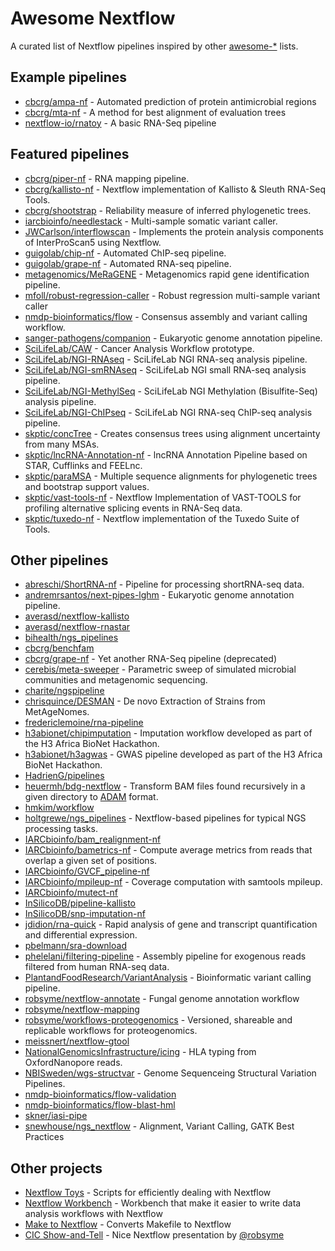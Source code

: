 Awesome Nextflow
=================

A curated list of Nextflow pipelines inspired by other [awesome-*](https://github.com/bayandin/awesome-awesomeness) lists.

Example pipelines
-------------------
* [cbcrg/ampa-nf](https://github.com/cbcrg/ampa-nf) - Automated prediction of protein antimicrobial regions
* [cbcrg/mta-nf](https://github.com/cbcrg/mta-nf) - A method for best alignment of evaluation trees
* [nextflow-io/rnatoy](https://github.com/nextflow-io/rnatoy) - A basic RNA-Seq pipeline

Featured pipelines
-------------------
* [cbcrg/piper-nf](https://github.com/cbcrg/piper-nf) - RNA mapping pipeline.
* [cbcrg/kallisto-nf](https://github.com/cbcrg/kallisto-nf) - Nextflow implementation of Kallisto & Sleuth RNA-Seq Tools.
* [cbcrg/shootstrap](https://github.com/cbcrg/shootstrap) - Reliability measure of inferred phylogenetic trees.
* [iarcbioinfo/needlestack](https://github.com/IARCbioinfo/needlestack) - Multi-sample somatic variant caller.
* [JWCarlson/interflowscan](https://bitbucket.org/JWCarlson/interflowscan) - Implements the protein analysis components of InterProScan5 using Nextflow.
* [guigolab/chip-nf](https://github.com/guigolab/chip-nf) - Automated ChIP-seq pipeline.
* [guigolab/grape-nf](https://github.com/guigolab/grape-nf) - Automated RNA-seq pipeline.
* [metagenomics/MeRaGENE](https://github.com/metagenomics/MeRaGENE) - Metagenomics rapid gene identification pipeline.
* [mfoll/robust-regression-caller](https://github.com/mfoll/robust-regression-caller) - Robust regression multi-sample variant caller
* [nmdp-bioinformatics/flow](https://github.com/nmdp-bioinformatics/flow) - Consensus assembly and variant calling workflow.
* [sanger-pathogens/companion](https://github.com/sanger-pathogens/companion) - Eukaryotic genome annotation pipeline.
* [SciLifeLab/CAW](https://github.com/SciLifeLab/CAW) - Cancer Analysis Workflow prototype.
* [SciLifeLab/NGI-RNAseq](https://github.com/SciLifeLab/NGI-RNAseq) - SciLifeLab NGI RNA-seq analysis pipeline.
* [SciLifeLab/NGI-smRNAseq](https://github.com/SciLifeLab/NGI-smRNAseq) - SciLifeLab NGI small RNA-seq analysis pipeline.
* [SciLifeLab/NGI-MethylSeq](https://github.com/SciLifeLab/NGI-MethylSeq) - SciLifeLab NGI Methylation (Bisulfite-Seq) analysis pipeline.
* [SciLifeLab/NGI-ChIPseq](https://github.com/SciLifeLab/NGI-ChIPseq) - SciLifeLab NGI RNA-seq ChIP-seq analysis pipeline.
* [skptic/concTree](https://github.com/skptic/concTree) - Creates consensus trees using alignment uncertainty from many MSAs.
* [skptic/lncRNA-Annotation-nf](https://github.com/skptic/lncRNA-Annotation-nf) - lncRNA Annotation Pipeline based on STAR, Cufflinks and FEELnc.
* [skptic/paraMSA](https://github.com/skptic/paraMSA/) - Multiple sequence alignments for phylogenetic trees and bootstrap support values.
* [skptic/vast-tools-nf](https://github.com/skptic/vast-tools-nf) - Nextflow Implementation of VAST-TOOLS for profiling alternative splicing events in RNA-Seq data.
* [skptic/tuxedo-nf](https://github.com/skptic/tuxedo-nf) - Nextflow implementation of the Tuxedo Suite of Tools.

Other pipelines
------------------
* [abreschi/ShortRNA-nf](https://github.com/abreschi/ShortRNA-nf) - Pipeline for processing shortRNA-seq data.
* [andremrsantos/next-pipes-lghm](https://github.com/andremrsantos/next-pipes-lghm) - Eukaryotic genome annotation pipeline.
* [averasd/nextflow-kallisto](https://github.com/AveraSD/nextflow-kallisto)
* [averasd/nextflow-rnastar](https://github.com/AveraSD/nextflow-rnastar)
* [bihealth/ngs_pipelines](https://github.com/bihealth/ngs_pipelines)
* [cbcrg/benchfam](https://github.com/cbcrg/benchfam)
* [cbcrg/grape-nf](https://github.com/cbcrg/grape-nf) - Yet another RNA-Seq pipeline (deprecated)
* [cerebis/meta-sweeper](https://github.com/cerebis/meta-sweeper) - Parametric sweep of simulated microbial communities and metagenomic sequencing.
* [charite/ngspipeline](https://github.com/charite/ngspipeline)
* [chrisquince/DESMAN](https://github.com/chrisquince/DESMAN) - De novo Extraction of Strains from MetAgeNomes.
* [fredericlemoine/rna-pipeline](https://github.com/fredericlemoine/rna-pipeline)
* [h3abionet/chipimputation](https://github.com/h3abionet/chipimputation) - Imputation workflow developed as part of the H3 Africa BioNet Hackathon.
* [h3abionet/h3agwas](https://github.com/h3abionet/h3agwas) - GWAS pipeline developed as part of the H3 Africa BioNet Hackathon.
* [HadrienG/pipelines](https://github.com/HadrienG/pipelines)
* [heuermh/bdg-nextflow](https://github.com/heuermh/bdg-nextflow) - Transform BAM files found recursively in a given directory to [ADAM](https://github.com/bigdatagenomics/adam) format.
* [hmkim/workflow](https://github.com/hmkim/workflow/tree/master/nextflow)
* [holtgrewe/ngs_pipelines](https://github.com/holtgrewe/ngs_pipelines) - Nextflow-based pipelines for typical NGS processing tasks.
* [IARCbioinfo/bam_realignment-nf](https://github.com/IARCbioinfo/bam_realignment-nf)
* [IARCbioinfo/bametrics-nf](https://github.com/IARCbioinfo/bametrics-nf) - Compute average metrics from reads that overlap a given set of positions.
* [IARCbioinfo/GVCF_pipeline-nf](https://github.com/IARCbioinfo/GVCF_pipeline-nf)
* [IARCbioinfo/mpileup-nf](https://github.com/IARCbioinfo/mpileup-nf) - Coverage computation with samtools mpileup.
* [IARCbioinfo/mutect-nf](https://github.com/IARCbioinfo/mutect-nf)
* [InSilicoDB/pipeline-kallisto](https://github.com/InSilicoDB/pipeline-kallisto/)
* [InSilicoDB/snp-imputation-nf](https://github.com/InSilicoDB/snp-imputation-nf)
* [jdidion/rna-quick](https://github.com/jdidion/rna-quick) - Rapid analysis of gene and transcript quantification and differential expression.
* [pbelmann/sra-download](https://github.com/pbelmann/sra-download)
* [phelelani/filtering-pipeline](https://github.com/phelelani/filtering-pipeline) - Assembly pipeline for exogenous reads filtered from human RNA-seq data.
* [PlantandFoodResearch/VariantAnalysis](https://github.com/PlantandFoodResearch/VariantAnalysis) - Bioinformatic variant calling pipeline.
* [robsyme/nextflow-annotate](https://github.com/robsyme/nextflow-annotate) - Fungal genome annotation workflow
* [robsyme/nextflow-mapping](https://github.com/robsyme/nextflow-mapping)
* [robsyme/workflows-proteogenomics](https://github.com/robsyme/workflows-proteogenomics) - Versioned, shareable and replicable workflows for proteogenomics.
* [meissnert/nextflow-gtool](https://github.com/meissnert/nextflow-gtool)
* [NationalGenomicsInfrastructure/icing](https://github.com/NationalGenomicsInfrastructure/icing) - HLA typing from OxfordNanopore reads.
* [NBISweden/wgs-structvar](https://github.com/NBISweden/wgs-structvar) - Genome Sequenceing Structural Variation Pipelines.
* [nmdp-bioinformatics/flow-validation](https://github.com/nmdp-bioinformatics/flow-validation) 
* [nmdp-bioinformatics/flow-blast-hml](https://github.com/nmdp-bioinformatics/flow-blast-hml)
* [skner/iasi-pipe](https://github.com/skner/iasi-pipe)
* [snewhouse/ngs_nextflow](https://github.com/snewhouse/ngs_nextflow) - Alignment, Variant Calling, GATK Best Practices

Other projects 
---------------

* [Nextflow Toys](https://github.com/tdelhomme/nextflow_toys) - Scripts for efficiently dealing with Nextflow
* [Nextflow Workbench](http://campagnelab.org/software/nextflow-workbench/) - Workbench that make it easier to write data analysis workflows with Nextflow
* [Make to Nextflow](https://github.com/lindenb/xml-patch-make/wiki/Tabix) - Converts Makefile to Nextflow
* [CIC Show-and-Tell](https://cdn.rawgit.com/robsyme/nextflow-intro/4615e5a/index.html) - Nice Nextflow presentation by [@robsyme](https://github.com/robsyme) 
